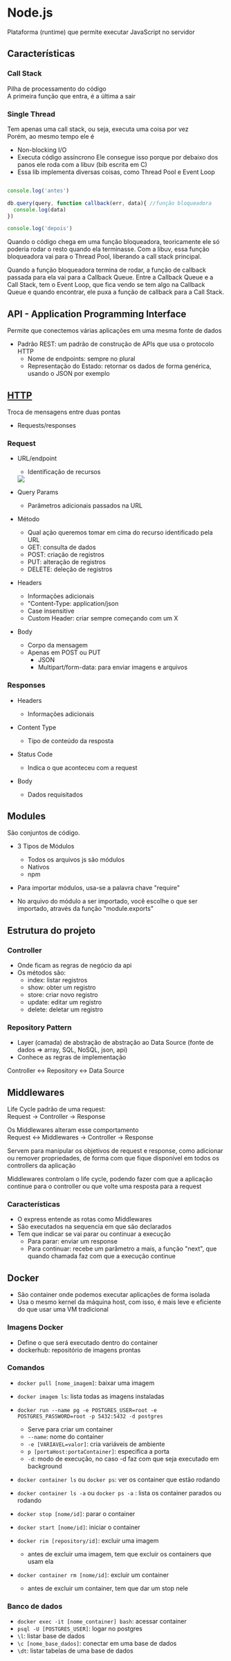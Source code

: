# Node.js
Plataforma (runtime) que permite executar JavaScript no servidor

## Características

### Call Stack
Pilha de processamento do código <br/>
A primeira função que entra, é a última a sair

### Single Thread
Tem apenas uma call stack, ou seja, executa uma coisa por vez<br/>
Porém, ao mesmo tempo ele é
  - Non-blocking I/O
  - Executa código assíncrono
Ele consegue isso porque por debaixo dos panos ele roda com a libuv (bib escrita em C)
  - Essa lib implementa diversas coisas, como Thread Pool e Event Loop

```js

console.log('antes')

db.query(query, function callback(err, data){ //função bloqueadora
  console.log(data)
})

console.log('depois')

```

Quando o código chega em uma função bloqueadora, teoricamente ele só poderia rodar o resto quando ela terminasse. Com a libuv, essa função bloqueadora vai para o Thread Pool, liberando a call stack principal. <br/>

Quando a função bloqueadora termina de rodar, a função de callback passada para ela vai para a Callback Queue. Entre a Callback Queue e a Call Stack, tem o Event Loop, que fica vendo se tem algo na Callback Queue e quando encontrar, ele puxa a função de callback para a Call Stack.


## API - Application Programming Interface
Permite que conectemos várias aplicações em uma mesma fonte de dados

- Padrão REST: um padrão de construção de APIs que usa o protocolo HTTP
  - Nome de endpoints: sempre no plural
  - Representação do Estado: retornar os dados de forma genérica, usando o JSON por exemplo

## [HTTP](../Conceitos/http.md)
Troca de mensagens entre duas pontas
  - Requests/responses

### Request
- URL/endpoint
  - Identificação de recursos

  <img src="./img/http1.png" />

- Query Params
  - Parâmetros adicionais passados na URL

- Método
  - Qual ação queremos tomar em cima do recurso identificado pela URL
  - GET: consulta de dados
  - POST: criação de registros
  - PUT: alteração de registros
  - DELETE: deleção de registros
  
- Headers
  - Informações adicionais
  - "Content-Type: application/json
  - Case insensitive
  - Custom Header: criar sempre começando com um X

- Body
  - Corpo da mensagem
  - Apenas em POST ou PUT
    - JSON
    - Multipart/form-data: para enviar imagens e arquivos

### Responses 
- Headers
  - Informações adicionais

- Content Type
  - Tipo de conteúdo da resposta

- Status Code
  - Indica o que aconteceu com a request

- Body
  - Dados requisitados

## Modules
São conjuntos de código.

- 3 Tipos de Módulos
  - Todos os arquivos js são módulos
  - Nativos
  - npm 

- Para importar módulos, usa-se a palavra chave "require"

- No arquivo do módulo a ser importado, você escolhe o que ser importado, através da função "module.exports"

## Estrutura do projeto

### Controller
- Onde ficam as regras de negócio da api
- Os métodos são:
  - index: listar registros
  - show: obter um registro
  - store: criar novo registro
  - update: editar um registro
  - delete: deletar um registro

### Repository Pattern
- Layer (camada) de abstração de abstração ao Data Source (fonte de dados => array, SQL, NoSQL, json, api)
- Conhece as regras de implementação <br />

Controller <-> Repository <-> Data Source

## Middlewares
Life Cycle padrão de uma request: <br />
Request -> Controller -> Response <br />

Os Middlewares alteram esse comportamento <br />
Request <-> Middlewares -> Controller -> Response <br />

Servem para manipular os objetivos de request e response, como adicionar ou remover propriedades, de forma com que fique disponível em todos os controllers da aplicação <br />

Middlewares controlam o life cycle, podendo fazer com que a aplicação continue para o controller ou que volte uma resposta para a request <br />

### Características
- O express entende as rotas como Middlewares
- São executados na sequencia em que são declarados
- Tem que indicar se vai parar ou continuar a execução
  - Para parar: enviar um response
  - Para continuar: recebe um parâmetro a mais, a função "next", que quando chamada faz com que a execução continue

## Docker
- São container onde podemos executar aplicações de forma isolada
- Usa o mesmo kernel da máquina host, com isso, é mais leve e eficiente do que usar uma VM tradicional

### Imagens Docker
- Define o que será executado dentro do container
- dockerhub: repositório de imagens prontas

### Comandos
- <code>docker pull [nome_imagem]</code>: baixar uma imagem
- <code>docker imagem ls</code>: lista todas as imagens instaladas
- <code>docker run --name pg -e POSTGRES_USER=root -e POSTGRES_PASSWORD=root -p 5432:5432 -d postgres</code>
  - Serve para criar um container
  - <code>--name</code>: nome do container
  - <code>-e [VARIAVEL=valor]</code>: cria variáveis de ambiente
  - <code>p [portaHost:portaContainer]</code>: especifica a porta
  - <code>-d</code>: modo de execução, no caso -d faz com que seja executado em background

- <code>docker container ls</code> ou <code>docker ps</code>: ver os container que estão rodando
- <code>docker container ls -a</code> ou <code>docker ps -a</code> : lista os container parados ou rodando
- <code>docker stop [nome/id]</code>: parar o container
- <code>docker start [nome/id]</code>: iniciar o container
- <code>docker rim [repository/id]</code>: excluir uma imagem
  - antes de excluir uma imagem, tem que excluir os containers que usam ela
- <code>docker container rm [nome/id]</code>: excluir um container
  - antes de excluir um container, tem que dar um stop nele

### Banco de dados
- <code>docker exec -it [nome_container] bash</code>: acessar container
- <code>psql -U [POSTGRES_USER]</code>: logar no postgres
- <code>\l</code>: listar base de dados
- <code>\c [nome_base_dados]</code>: conectar em uma base de dados
- <code>\dt</code>: listar tabelas de uma base de dados